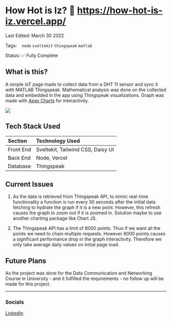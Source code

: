 # How Hot is Iz? 🔗 https://how-hot-is-iz.vercel.app/

Last Edited: March 30 2022

Tags:    `node` `sveltekit` `thingspeak` `matlab`

Status: ✅ Fully Complete

## What is this?

A simple IoT page made to collect data from a DHT 11 sensor and sync it with MATLAB Thingspeak. Mathematical analysis was done on the collected data and embedded in the app using Thingspeak visualizations. Graph was made with [Apex Charts](https://github.com/galkatz373/svelte-apexcharts) for interactivity.



![](D:\Projects\Project_README\how-hot-is-iz\images_readme\2022-05-05-06-59-17-image.png)

## Tech Stack Used

| Section   | Technology Used                   |
|:--------- |:--------------------------------- |
| Front End | Sveltekit, Tailwind CSS, Daisy UI |
| Back End  | Node, Vercel                      |
| Database  | Thingspeak                        |

## Current Issues

1. As the data is retrieved from Thingspeak API, to mimic real-time functionality a function is run every 30 seconds after the initial data fetching to hydrate the graph if it is a new point. However, this refresh causes the graph to zoom out if it is zoomed in. Solution maybe to use another charting package like Chart JS.

2. The Thingspeak API has a limit of 8000 points. Thus if we want all the points we need to chain multiple requests. However 8000 points causes a significant performance drop in the graph interactivity. Therefore we only take average daily values on initial page load.

## Future Plans

As the project was done for the Data Communication and Networking Course in University - and it fulfilled the requirements - no follow up will be made for this project.

____

### Socials

[LinkedIn](https://www.linkedin.com/in/ibrahimizdhanofficial/)
